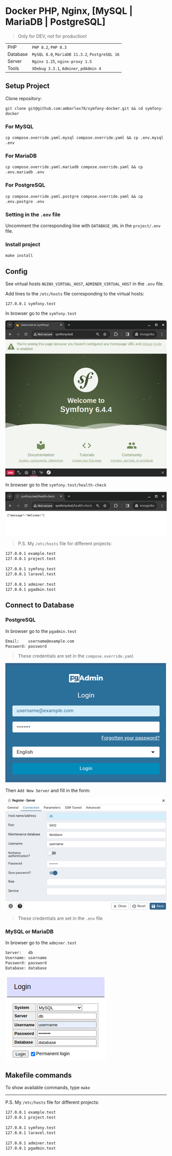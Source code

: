 # Docker PHP, Nginx, [MySQL | MariaDB | PostgreSQL]

> Only for DEV, not for production!

| 	        | 	                                              |
|:---------|:-----------------------------------------------|
| PHP      | `PHP 8.2`, `PHP 8.3`                           |
| Database | `MySQL 8.0`, `MariaDB 11.3.2`, `PostgreSQL 16` |
| Server   | `Nginx 1.25`, `nginx-proxy 1.5`                |
| Tools    | `XDebug 3.3.1`, `Adminer`, `pdAdmin 4`         |

## Setup Project

Clone repository:

```
git clone git@github.com:amberlex78/symfony-docker.git && cd symfony-docker
```

### For MySQL

```
cp compose.override.yaml.mysql compose.override.yaml && cp .env.mysql .env
```

### For MariaDB

```
cp compose.override.yaml.mariadb compose.override.yaml && cp .env.mariadb .env
```

### For PostgreSQL

```
cp compose.override.yaml.postgre compose.override.yaml && cp .env.postgre .env
```

### Setting in the `.env` file

Uncomment the corresponding line with `DATABASE_URL` in the `project/.env` file.

### Install project

```
make install
```

## Config

See virtual hosts `NGINX_VIRTUAL_HOST`, `ADMINER_VIRTUAL_HOST` in the `.env` file.

Add lines to the `/etc/hosts` file corresponding to the virtual hosts:

```
127.0.0.1 symfony.test
```
In browser go to the `symfony.test`

![](art/01-symfony-test.png)

In browser go to the `symfony.test/health-check`

![](art/02-health-check.png)

> P.S. My `/etc/hosts` file for different projects:

```
127.0.0.1 example.test
127.0.0.1 project.test

127.0.0.1 symfony.test
127.0.0.1 laravel.test

127.0.0.1 adminer.test
127.0.0.1 pgadmin.test
```

## Connect to Database

### PostgreSQL

In browser go to the `pgadmin.test`

```
Email:    username@example.com
Password: password
```

> These credentials are set in the `compose.override.yaml`

![](art/03-pgAdmin-Login.png)

Then `Add New Server` and fill in the form:

![](art/04-paAdmin-Connection.png)

> These credentials are set in the `.env` file

### MySQL or MariaDB

In browser go to the `adminer.test`

```
Server:   db
Username: username
Password: password
Database: database

```
![](art/05-Adminer-Connection.png)

## Makefile commands

To show available commands, type `make`

---
P.S. My `/etc/hosts` file for different projects:

```
127.0.0.1 example.test
127.0.0.1 project.test

127.0.0.1 symfony.test
127.0.0.1 laravel.test

127.0.0.1 adminer.test
127.0.0.1 pgadmin.test
```